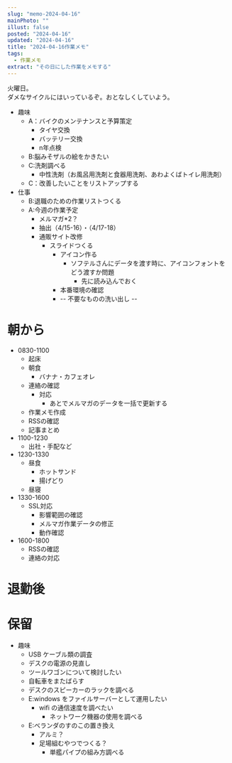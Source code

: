 ```yaml
---
slug: "memo-2024-04-16"
mainPhoto: ""
illust: false
posted: "2024-04-16"
updated: "2024-04-16"
title: "2024-04-16作業メモ"
tags:
  - 作業メモ
extract: "その日にした作業をメモする"
---
```


火曜日。  
ダメなサイクルにはいっているぞ。おとなしくしていよう。

- 趣味
  - A：バイクのメンテナンスと予算策定
    - タイヤ交換
    - バッテリー交換
    - n年点検
  - B:脳みそザルの絵をかきたい
  - C:洗剤調べる
    - 中性洗剤（お風呂用洗剤と食器用洗剤、あわよくばトイレ用洗剤）
  - C：改善したいことをリストアップする
- 仕事
  - B:退職のための作業リストつくる
  - A:今週の作業予定
    - メルマガ*2？
    - 抽出（4/15-16）・（4/17-18）
    - 通販サイト改修
      - スライドつくる
        - アイコン作る
          - ソフテルさんにデータを渡す時に、アイコンフォントをどう渡すか問題
            - 先に読み込んでおく
        - 本番環境の確認
        - -- 不要なものの洗い出し --

# 朝から

- 0830-1100
  - 起床
  - 朝食
    - バナナ・カフェオレ
  - 連絡の確認
    - 対応
      - あとでメルマガのデータを一括で更新する
  - 作業メモ作成
  - RSSの確認
  - 記事まとめ
- 1100-1230
  - 出社・手配など
- 1230-1330
  - 昼食
    - ホットサンド
    - 揚げどり
  - 昼寝
- 1330-1600
  - SSL対応
    - 影響範囲の確認
    - メルマガ作業データの修正
    - 動作確認
- 1600-1800
  - RSSの確認
  - 連絡の対応
  


# 退勤後


# 保留

- 趣味
  - USB ケーブル類の調査
  - デスクの電源の見直し
  - ツールワゴンについて検討したい
  - 自転車をまたばらす
  - デスクのスピーカーのラックを調べる
  - E:windows をファイルサーバーとして運用したい
    - wifi の通信速度を調べたい
      - ネットワーク機器の使用を調べる
  - E:ベランダのすのこの置き換え
    - アルミ？
    - 足場組むやつでつくる？
      - 単艦パイプの組み方調べる
